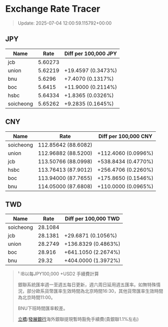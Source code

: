 # Exchange Rate Tracer

> Update: 2025-07-04 12:00:59.115792+00:00

## JPY

| Name      |    Rate | Diff per 100,000 JPY   |
|-----------|---------|------------------------|
| jcb       | 5.60273 |                        |
| union     | 5.62219 | +19.4597 (0.3473%)     |
| bnu       | 5.6296  | +7.4070 (0.1317%)      |
| boc       | 5.6415  | +11.9000 (0.2114%)     |
| hsbc      | 5.64334 | +1.8365 (0.0326%)      |
| soicheong | 5.65262 | +9.2835 (0.1645%)      |

## CNY

| Name      | Rate                | Diff per 100,000 CNY   |
|-----------|---------------------|------------------------|
| soicheong | 112.85642	(88.6082) |                        |
| union     | 112.96882	(88.5200) | +112.4060 (0.0996%)    |
| jcb       | 113.50766	(88.0998) | +538.8434 (0.4770%)    |
| hsbc      | 113.76413	(87.9012) | +256.4706 (0.2260%)    |
| boc       | 113.94000	(87.7655) | +175.8650 (0.1546%)    |
| bnu       | 114.05000	(87.6808) | +110.0000 (0.0965%)    |

## TWD

| Name      |    Rate | Diff per 100,000 TWD   |
|-----------|---------|------------------------|
| soicheong | 28.1084 |                        |
| jcb       | 28.1381 | +29.6871 (0.1056%)     |
| union     | 28.2749 | +136.8329 (0.4863%)    |
| boc       | 28.916  | +641.1050 (2.2674%)    |
| bnu       | 29.32   | +404.0000 (1.3972%)    |


> ¹ IB以每JPY100,000 +USD2 手續費計算
>
> 銀聯系統匯率週一至週五每日更新，週六周日延用週五匯率。如無特殊情況，部分歐系貨幣匯率生效時間為北京時間16:30，其他貨幣匯率生效時間為北京時間11:00。
>
> BNU下班時間匯率較差。
>
> [立橋](https://www.wlbank.com.mo/uploads/ueditor/file/20181211/1544536513900230.pdf)/[發展銀行](https://www.mdb.com.mo/Service_Charges_20230728.pdf)海外銀聯提現暫時豁免手續費(貴銀聯1.1%左右)

